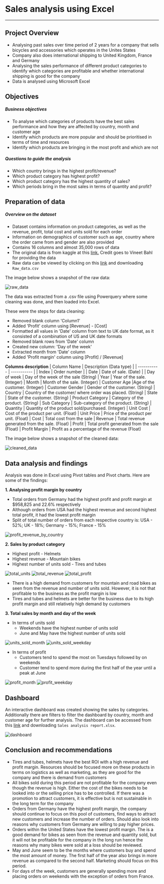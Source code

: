 # Sales analysis using Excel

---

## Project Overview

- Analysing past sales over time period of 2 years for a company that sells bicycles and accessories which operates in the Unites States
- Company also does international shipping to United Kingdom, France and Germany
- Analysing the sales performance of different product categories to identify which categories are profitable and whether international shipping is good for the company
- Data is analysed using Microsoft Excel

## Objectives

##### Business objectives

- To analyse which categories of products have the best sales performance and how they are affected by country, month and customer age
- Identify which products are more popular and should be prioritised in terms of time and resources
- Identify which products are bringing in the most profit and which are not

##### Questions to guide the analysis

- Which country brings in the highest profit/revenue?
- Which product category has highest profit?
- Which product category has the highest quantity of sales?
- Which periods bring in the most sales in terms of quantity and profit?

## Preparation of data

##### Overview on the dataset

- Dataset contains information on product categories, as well as the revenue, profit, total cost and units sold for each order
- Information on demographics of customer such as age, country where the order came from and gender are also provided
- Contains 16 columns and almost 35,000 rows of data
- The original data is from kaggle at this [link.](https://www.kaggle.com/datasets/thedevastator/analyzing-customer-spending-habits-to-improve-sa) Credit goes to Vineet Bahl for providing the data
- Raw data can be viewed by clicking on this [link](https://github.com/benjamin-mak/Data-analysis-projects/tree/main/Sales%20analysis%20using%20Excel/Files) and downloading `Raw_data.csv`

The image below shows a snapshot of the raw data:

![raw_data](Sales%20analysis%20using%20Excel/Images/raw_data.jpg)


The data was extracted from a .csv file using Powerquery where some cleaning was done, and then loaded into Excel.

These were the steps for data cleaning:

- Removed blank column 'Column1'
- Added 'Profit' column using [Revenue] - [Cost]
- Formatted all values in 'Date' column from text to UK date format, as it consisted of a combination of US and UK date formats
- Removed blank rows from 'Date' column
- Created new column: 'Day of the week'
- Extracted month from 'Date' column
- Added 'Profit margin' column using [Profit] / [Revenue]

**Columns description**
| Column Name | Description (Data type) |
| ----------- | ----------- |
| Index | Order number |
| Date | Date of sale. (Date) |
| Day of week | Day of the week of the sale (String)
| Year | Year of the sale. (Integer)
| Month | Month of the sale. (Integer)
| Customer Age |Age of the customer. (Integer)
| Customer Gender | Gender of the customer. (String)
| Country | Country of the customer/ where order was placed. (String)
| State | State of the customer. (String)
| Product Category | Category of the product. (String)
| Sub Category | Sub-category of the product. (String)
| Quantity | Quantity of the product sold/purchased. (Integer)
| Unit Cost | Cost of the product per unit. (Float)
| Unit Price | Price of the product per unit. (Float)
| Cost | Total cost from the sale
| Revenue | Total revenue generated from the sale. (Float)
| Profit | Total profit generated from the sale (Float)
| Profit Margin | Profit as a percentage of the revenue (Float)

The image below shows a snapshot of the cleaned data:

![cleaned_data](Sales%20analysis%20using%20Excel/Images/cleaned_data.jpg)

## Data analysis and findings

Analysis was done in Excel using Pivot tables and Pivot charts. Here are some of the findings:

**1. Analysing profit margin by country**

- Total orders from Germany had the highest profit and profit margin at $958,825 and 22.6% respectively
- Although orders from USA had the highest revenue and second highest total profit, it had the lowest profit margin
- Split of total number of orders from each respective country is: USA - 52%; UK - 18%; Germany - 15%; France - 15%

![profit_revenue_by_country](Sales%20analysis%20using%20Excel/Images/Profit-revenue%20by%20country.jpg)

**2. Sales by product category**

- Highest profit - Helmets
- Highest revenue - Mountain bikes
- Highest number of units sold - Tires and tubes

![total_units](Sales%20analysis%20using%20Excel/Images/Total%20units%20sold.jpg)
![total_revenue](Sales%20analysis%20using%20Excel/Images/Total%20revenue.jpg)
![total_profit](Sales%20analysis%20using%20Excel/Images/Total%20profit.jpg)

- There is a high demand from customers for mountain and road bikes as seen from the revenue and number of units sold. However, it is not that profitable to the business as the profit margin is low
- Tires and tubes and helmets are better for the business due to its high profit margin and still relatively high demand by customers

**3. Total sales by month and day of the week**

- In terms of units sold
  - Weekends have the highest number of units sold
  - June and May have the highest number of units sold

![units_sold_month](Sales%20analysis%20using%20Excel/Images/Units%20sold%20month.jpg)
![units_sold_weekday](Sales%20analysis%20using%20Excel/Images/Units%20sold%20weekday.jpg)

- In terms of profit
  - Customers tend to spend the most on Tuesdays followed by on weekends
  - Customer tend to spend more during the first half of the year until a peak at June

![profit_month](Sales%20analysis%20using%20Excel/Images/Profit%20month.jpg)
![profit_weekday](Sales%20analysis%20using%20Excel/Images/Profit%20weekday.jpg)

## Dashboard

An interactive dashboard was created showing the sales by categories. Additionally there are filters to filter the dashboard by country, month and customer age for further analysis.
The dashboard can be accessed from this [link](https://github.com/benjamin-mak/Data-analysis-projects/tree/main/Sales%20analysis%20using%20Excel/Files) and downloading `Sales analysis report.xlsx`.

![dashboard](Sales%20analysis%20using%20Excel/Images/Dashboard.png)

## Conclusion and recommendations

- Tires and tubes, helmets have the best ROI with a high revenue and profit margin. Resources should be focused more on these products in terms on logistics as well as marketing, as they are good for the company and there is demand from customers
- All bikes sold during this period are not profitable for the company even though the revenue is high. Either the cost of the bikes needs to be looked into or the selling price has to be controlled. If there was a promotion to attract customers, it is effective but is not sustainable in the long term for the company
- Orders from Germany have the highest profit margin, the company should continue to focus on this pool of customers, find ways to attract new customers and increase the number of orders. Should also look into reasons why customers from Germany are willing to pay higher prices.
- Orders within the United States have the lowest profit margin. The is a good demand for bikes as seen from the revenue and quantity sold, but it will not be profitable for the company in the long run hence the reasons why many bikes were sold at a loss should be reviewed.
- May and June seem to be the months where customers buy and spend the most amount of money. The first half of the year also brings in more revenue as compared to the second half. Marketing should focus on this period.
- For days of the week, customers are generally spending more and placing orders on weekends with the exception of orders from France.
